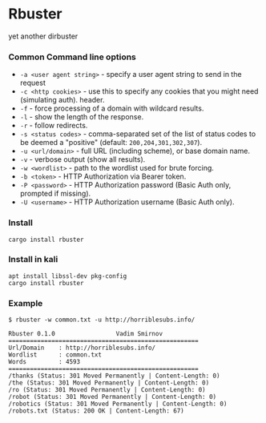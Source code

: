Rbuster
========================================
yet another dirbuster
### Common Command line options
* `-a <user agent string>` - specify a user agent string to send in the request
* `-c <http cookies>` - use this to specify any cookies that you might need (simulating auth). header.
* `-f` - force processing of a domain with wildcard results.
* `-l` - show the length of the response.
* `-r` - follow redirects.
* `-s <status codes>` - comma-separated set of the list of status codes to be deemed a "positive" (default: `200,204,301,302,307`).
* `-u <url/domain>` - full URL (including scheme), or base domain name.
* `-v` - verbose output (show all results).
* `-w <wordlist>` - path to the wordlist used for brute forcing.
* `-b <token>` - HTTP Authorization via Bearer token.
* `-P <password>` - HTTP Authorization password (Basic Auth only, prompted if missing).
* `-U <username>` - HTTP Authorization username (Basic Auth only).

### Install
```
cargo install rbuster
```

### Install in kali
```
apt install libssl-dev pkg-config
cargo install rbuster
```

### Example
```
$ rbuster -w common.txt -u http://horriblesubs.info/

Rbuster 0.1.0                 Vadim Smirnov
=====================================================
Url/Domain    : http://horriblesubs.info/
Wordlist      : common.txt
Words         : 4593
=====================================================
/thanks (Status: 301 Moved Permanently | Content-Length: 0)
/the (Status: 301 Moved Permanently | Content-Length: 0)
/ro (Status: 301 Moved Permanently | Content-Length: 0)
/robot (Status: 301 Moved Permanently | Content-Length: 0)
/robotics (Status: 301 Moved Permanently | Content-Length: 0)
/robots.txt (Status: 200 OK | Content-Length: 67)
```
